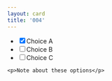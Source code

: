 ```yaml
---
layout: card
title: '004'
---
```


<div class="card004">
    <ul class="list--choices" >
        <li class="list--choices__item"><input type="checkbox" checked>Choice A</li>
        <li class="list--choices__item"><input type="checkbox">Choice B</li>
        <li class="list--choices__item"><input type="checkbox">Choice C</li>
    </ul>

    <p>Note about these options</p>
</div>
